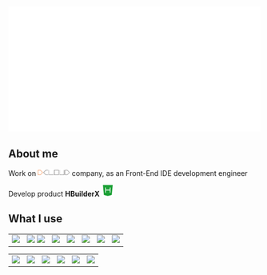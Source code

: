 <img src="README/hello.svg" height="250">

## About me

Work on <a href="https://dcloud.io"><img src="./README/dcloud.png" height="14"></a> company, as an Front-End IDE development engineer

Develop product **HBuilderX** <a href="https://www.dcloud.io/hbuilderx.html"><img src="./README/hbuilder.png" height="24"></a>

## What I use
<table>
  <tbody>
    <tr valign="top">
      <td align="center">
        <img height="32px" src="https://cdn.svglogos.dev/logos/c-plusplus.svg">
      </td>
      <td align="center">
        <img height="32px" src="https://cdn.svglogos.dev/logos/nodejs-icon.svg">
        <img height="32px" src="https://cdn.svglogos.dev/logos/tsnode.svg">
      </td>
      <td align="center">
        <img height="32px" src="https://cdn.svglogos.dev/logos/python.svg">
      </td>
      <td align="center">
        <img height="32px" src="https://cdn.svglogos.dev/logos/java.svg">
      </td>
      </td>
      <td align="center">
        <img height="32px" src="https://cdn.svglogos.dev/logos/swift.svg">
      </td>
      </td>
      <td align="center">
        <img height="32px" src="https://cdn.svglogos.dev/logos/html-5.svg">
      </td>
      <td align="center">
        <img height="32px" src="https://cdn.svglogos.dev/logos/css-3.svg">
      </td>
    </tr>
  </tbody>
</table>
<table>
    <tr>
      <td align="center">
        <img height="32px" src="https://cdn.svglogos.dev/logos/qt.svg">
      </td>
      <td align="center">
        <img height="32px" src="https://cdn.svglogos.dev/logos/visual-studio.svg">
      </td>
      <td align="center">
        <img height="32px" src="https://cdn.svgporn.com/logos/visual-studio-code.svg">
      </td>
      <td align="center">
        <img height="32px" src="https://cdn.svglogos.dev/logos/intellij-idea.svg">
      </td>
      <td align="center">
        <img height="32px" src="https://cdn.svglogos.dev/logos/xcode.svg">
      </td>
      <td align="center">
        <img height="32px" src="https://cdn.svgporn.com/logos/git-icon.svg">
      </td>
    </tr>
</table>
